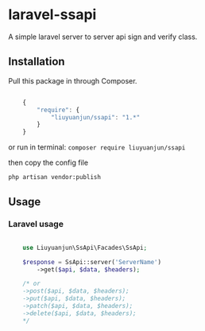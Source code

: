 # laravel-ssapi
A simple laravel server to server api sign and verify class.


## Installation

Pull this package in through Composer.

```js

    {
        "require": {
            "liuyuanjun/ssapi": "1.*"
        }
    }

```

or run in terminal:
`composer require liuyuanjun/ssapi`

then copy the config file

`php artisan vendor:publish`

## Usage

### Laravel usage

```php

    use Liuyuanjun\SsApi\Facades\SsApi;

    $response = SsApi::server('ServerName')
        ->get($api, $data, $headers);

    /* or
    ->post($api, $data, $headers);
    ->put($api, $data, $headers);
    ->patch($api, $data, $headers);
    ->delete($api, $data, $headers);
    */

```
